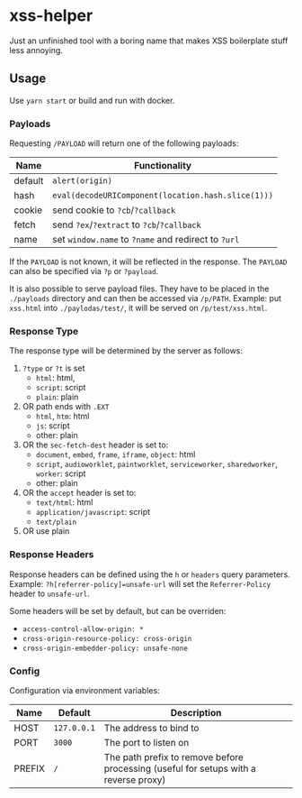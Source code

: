 # xss-helper
Just an unfinished tool with a boring name that makes XSS boilerplate stuff less annoying.

## Usage
Use `yarn start` or build and run with docker.

### Payloads
Requesting `/PAYLOAD` will return one of the following payloads:

| Name | Functionality |
|---|---|
| default | `alert(origin)` |
| hash | `eval(decodeURIComponent(location.hash.slice(1)))` |
| cookie | send cookie to `?cb`/`?callback` |
| fetch | send `?ex`/`?extract` to `?cb`/`?callback` |
| name | set `window.name` to `?name` and redirect to `?url` |

If the `PAYLOAD` is not known, it will be reflected in the response.
The `PAYLOAD` can also be specified via `?p` or `?payload`.

It is also possible to serve payload files. They have to be placed in the `./payloads` directory and can then be accessed via `/p/PATH`. Example: put `xss.html` into `./paylodas/test/`, it will be served on `/p/test/xss.html`.

### Response Type
The response type will be determined by the server as follows:

1. `?type` or `?t` is set
    - `html`: html,
    - `script`: script
    - `plain`: plain
2. OR path ends with `.EXT`
    - `html`, `htm`: html
    - `js`: script
    - other: plain
3. OR the `sec-fetch-dest` header is set to:
    - `document`, `embed`, `frame`, `iframe`, `object`: html
    - `script`, `audioworklet`, `paintworklet`, `serviceworker`, `sharedworker`, `worker`: script
    - other: plain
4. OR the `accept` header is set to:
    - `text/html`: html
    - `application/javascript`: script
    - `text/plain`
5. OR use plain

### Response Headers
Response headers can be defined using the `h` or `headers` query parameters.
Example: `?h[referrer-policy]=unsafe-url` will set the `Referrer-Policy` header to `unsafe-url`.

Some headers will be set by default, but can be overriden:
- `access-control-allow-origin: *`
- `cross-origin-resource-policy: cross-origin`
- `cross-origin-embedder-policy: unsafe-none`

### Config
Configuration via environment variables:

| Name | Default | Description |
|---|---|---|
| HOST | `127.0.0.1` | The address to bind to |
| PORT | `3000` | The port to listen on |
| PREFIX | `/` | The path prefix to remove before processing (useful for setups with a reverse proxy) |
